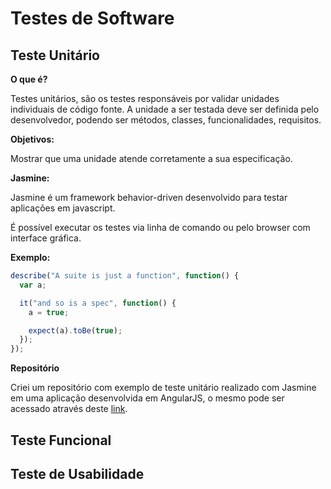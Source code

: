 # Testes de Software

## Teste Unitário

**O que é?**

Testes unitários, são os testes responsáveis por validar unidades individuais de código fonte. A unidade a ser testada deve ser definida pelo desenvolvedor, podendo ser métodos, classes, funcionalidades, requisitos.

**Objetivos:**

Mostrar que uma unidade atende corretamente a sua especificação.

**Jasmine:**

Jasmine é um framework behavior-driven desenvolvido para testar aplicações em javascript.

É possível executar os testes via linha de comando ou pelo browser com interface gráfica.

**Exemplo:**

```js
describe("A suite is just a function", function() {
  var a;

  it("and so is a spec", function() {
    a = true;

    expect(a).toBe(true);
  });
});

```

**Repositório**

Criei um repositório com exemplo de teste unitário realizado com Jasmine em uma aplicação desenvolvida em AngularJS, o mesmo pode ser acessado através deste [link](https://github.com/kelvinpalves/unit-testing-angular).

## Teste Funcional

## Teste de Usabilidade